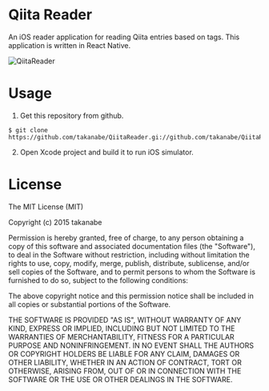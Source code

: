 # Qiita Reader
An iOS reader application for reading Qiita entries based on tags. This application is written in React Native.

![QiitaReader](./images/QiitaReader.gif)

# Usage
1. Get this repository from github.

  ```
  $ git clone https://github.com/takanabe/QiitaReader.gi://github.com/takanabe/QiitaReader.git
  ```

2. Open Xcode project and build it to run iOS simulator.

# License
The MIT License (MIT)

Copyright (c) 2015 takanabe

Permission is hereby granted, free of charge, to any person obtaining a copy
of this software and associated documentation files (the "Software"), to deal
in the Software without restriction, including without limitation the rights
to use, copy, modify, merge, publish, distribute, sublicense, and/or sell
copies of the Software, and to permit persons to whom the Software is
furnished to do so, subject to the following conditions:

The above copyright notice and this permission notice shall be included in
all copies or substantial portions of the Software.

THE SOFTWARE IS PROVIDED "AS IS", WITHOUT WARRANTY OF ANY KIND, EXPRESS OR
IMPLIED, INCLUDING BUT NOT LIMITED TO THE WARRANTIES OF MERCHANTABILITY,
FITNESS FOR A PARTICULAR PURPOSE AND NONINFRINGEMENT. IN NO EVENT SHALL THE
AUTHORS OR COPYRIGHT HOLDERS BE LIABLE FOR ANY CLAIM, DAMAGES OR OTHER
LIABILITY, WHETHER IN AN ACTION OF CONTRACT, TORT OR OTHERWISE, ARISING FROM,
OUT OF OR IN CONNECTION WITH THE SOFTWARE OR THE USE OR OTHER DEALINGS IN
THE SOFTWARE.
